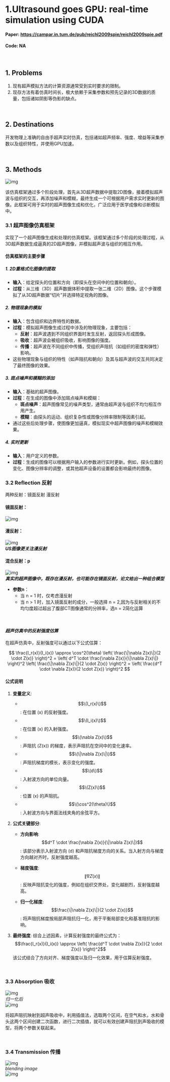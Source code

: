 # 1.Ultrasound goes GPU: real-time simulation using CUDA  
#### Paper:  https://campar.in.tum.de/pub/reichl2009spie/reichl2009spie.pdf
#### Code:  NA  

<br>

## 1. Problems
1. 现有超声模拟方法的计算资源通常受到实时要求的限制。
2. 现存方法有着仿真时间长，极大依赖于采集参数和预先记录的3D数据的质量，包括诸如阴影等伪影的缺点。

<br>

## 2. Destinations
开发物理上准确的自由手超声实时仿真，包括诸如超声频率、强度、增益等采集参数以及组织特性，并使用GPU加速。

<br>

## 3. Methods
![img](res/fig1.png)

该仿真框架通过多个阶段处理，首先从3D超声数据中提取2D图像，接着模拟超声波与组织的交互，再添加噪声和模糊，最终生成一个可根据用户需求实时更新的图像。此框架可用于实时的超声图像生成和优化，广泛应用于医学成像和诊断模拟中。

### 3.1 超声图像仿真框架

实现了一个超声图像生成和处理的仿真框架。该框架通过多个阶段的处理过程，从3D超声数据生成逼真的2D超声图像，并模拟超声波与组织的相互作用。

#### 仿真框架的主要步骤

##### 1. **2D重格式化图像的提取**
   - **输入**：给定探头的位置和方向（即探头在空间中的位置和朝向）。
   - **过程**：从三维（3D）超声数据体积中提取一张二维（2D）图像。这个步骤模拟了从3D超声数据“切片”并选择特定视角的图像。

##### 2. **物理现象的模拟**
   - **输入**：包含组织和边界特性的数据。
   - **过程**：模拟超声图像生成过程中涉及的物理现象，主要包括：
     - **反射**：超声波遇到不同组织界面时发生反射，返回探头形成图像。
     - **吸收**：超声波会被组织吸收，影响图像的强度。
     - **传播**：超声波在不同组织中传播，受组织声阻抗（如组织的密度和弹性）影响。
   - 这些物理现象与组织的特性（如声阻抗和朝向）及其与超声波的交互共同决定了最终图像的效果。

##### 3. **斑点噪声和模糊的添加**
   - **输入**：基础的超声图像。
   - **过程**：在生成的图像中添加斑点噪声和模糊：
     - **斑点噪声**：超声图像常见的噪声类型，通常由超声波与组织不均匀相互作用产生。
     - **模糊**：由探头的运动、组织复杂性或图像分辨率限制等因素引起。
   - 通过这些后处理步骤，使图像更加逼真，模拟现实中超声图像的噪声和模糊效果。

##### 4. **实时更新**
   - **输入**：用户定义的参数。
   - **过程**：生成的图像可以根据用户输入的参数进行实时更新。例如，探头位置的变化、图像分辨率的调整，或其他超声设备的设置都会影响最终的图像。

### 3.2 Reflection 反射
两种反射：镜面反射 漫反射

#### 镜面反射：
![img](res/fig2.png)

#### 漫反射：
![img](res/fig3.png)  
***US图像更关注漫反射***

#### 混合反射：p
![img](res/fig4.png)  
***真实的超声图像中，既存在漫反射，也可能存在镜面反射，论文给出一种组合模型***  
   - **参数n**：
      - 当 n = 1 时，仅考虑漫反射
      - 当 n > 1 时，加入镜面反射的成分，一般选择 n = 2,因为与反射相关的不均匀度超过超出了腹部CT图像通常的分辨率，选n = 2简化运算

<br>

#### ***超声仿真中的反射强度估算***

在超声仿真中，反射强度可以通过以下公式估算：

$$
\frac{I_r(x)}{I_i(x)} \approx \cos^2(\theta) \left( \frac{\|\nabla Z(x)\|}{2 \cdot Z(x)} \right)^2 = \left( d^T \cdot \frac{\nabla Z(x)}{\|\nabla Z(x)\|} \right)^2 \left( \frac{\|\nabla Z(x)\|}{2 \cdot Z(x)} \right)^2 = \left( \frac{d^T \cdot \nabla Z(x)}{2 \cdot Z(x)} \right)^2
$$

#### 公式说明

1. **变量定义**:
   - $$\(I_r(x)\)$$: 在位置 \(x\) 的反射强度。
   - $$\(I_i(x)\)$$: 在位置 \(x\) 的入射强度。
   - $$\(\nabla Z(x)\)$$: 声阻抗 \(Z(x)\) 的梯度，表示声阻抗在空间中的变化速率。
   - $$\(\|\nabla Z(x)\|\)$$: 声阻抗梯度的模长，表示变化的强度。
   - $$\(d\)$$: 入射波方向的单位向量。
   - $$\(Z(x)\)$$: 位置 \(x\) 的声阻抗。
   - $$\(\cos^2(\theta)\)$$: 入射波方向与界面法线夹角的余弦平方。

2. **公式关键部分**:
   - **方向影响**:
     $$d^T \cdot \frac{\nabla Z(x)}{\|\nabla Z(x)\|}$$:
     该部分表示入射波方向 \(d\) 和声阻抗梯度方向的关系。当入射方向与梯度方向越对齐时，反射强度越高。

   - **梯度强度**:
     $$\|\nabla Z(x)\|$$:
     反映声阻抗变化的强度，例如在组织交界处，变化越剧烈，反射强度越高。

   - **归一化梯度**:
     $$\frac{\|\nabla Z(x)\|}{2 \cdot Z(x)}$$:
     将声阻抗梯度按局部声阻抗归一化，用于平衡局部变化和基准阻抗的影响。

3. **最终强度**:
   综合上述因素，计算反射强度的最终公式为：
   $$\frac{I_r(x)}{I_i(x)} \approx \left( \frac{d^T \cdot \nabla Z(x)}{2 \cdot Z(x)} \right)^2$$
   该公式结合了方向对齐、梯度强度以及归一化效果，用于估算反射强度。

<br>

### 3.3 Absorption 吸收

![img](res/fig5.png)  
*归一化后*  
![img](res/fig6.png)

将超声阻抗映射到超声吸收中，利用插值法，选取两个区间，在空气和水，水和骨头这两个区间创建二次函数，进行二次插值，就可以有效创建声阻抗到声吸收的模型，将两个参数关联起来。

<br>

### 3.4 Transmission 传播
![img](res/fig8.png)  
*blending image*  
![img](res/fig9.png)
<br>











































